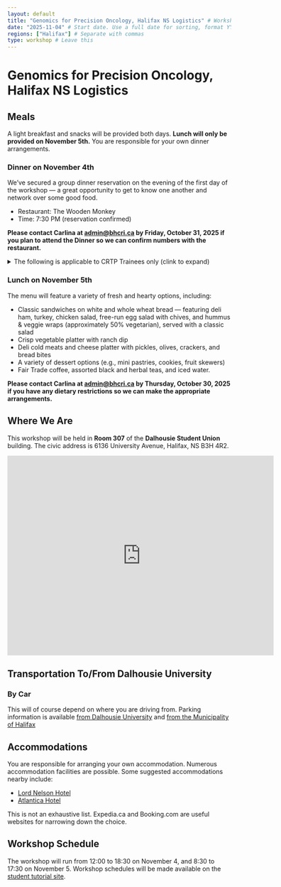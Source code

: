 ```yaml
---
layout: default
title: "Genomics for Precision Oncology, Halifax NS Logistics" # Workshop title and City Logistics (e.g. Intro to R Montréal Logistics)
date: "2025-11-04" # Start date. Use a full date for sorting, format YYYY-MM-DD (e.g. 2025-09-15)
regions: ["Halifax"] # Separate with commas
type: workshop # Leave this
---
```


# Genomics for Precision Oncology, Halifax NS Logistics

## Meals
A light breakfast and snacks will be provided both days. **Lunch will only be provided on November 5th.** You are responsible for your own dinner arrangements. 

### Dinner on November 4th

We’ve secured a group dinner reservation on the evening of the first day of the workshop — a great opportunity to get to know one another and network over some good food.
* Restaurant: The Wooden Monkey
* Time: 7:30 PM (reservation confirmed)

**Please contact Carlina at [admin@bhcri.ca](mailto:admin@bhcri.ca) by Friday, October 31, 2025 if you plan to attend the Dinner so we can confirm numbers with the restaurant.**


<details>
    <summary>The following is applicable to CRTP Trainees only (clink to expand)</summary>
    For those who did not apply for or were not approved for a meal stipend through the workshop funding application, a per diem of $26 will be provided (as per Dalhousie University Travel Protocols – Allowable Travel Expense) to cover dinner if you choose to dine at The Wooden Monkey.
    Per diem guidelines:
    <ul>
        <li>Receipts are not required when claiming per diem rates.</li>
        <li>Alcoholic beverages are not reimbursable and should not be included on any claim.</li>
        <li>Reasonable gratuities may be reimbursed if included on an itemized receipt (15–18% is considered reasonable).</li>
        <li>Per diem claims should be submitted online via Dalhousie’s Chrome River platform.
            <ul>
                Quick Link: <a href="https://dalu.sharepoint.com/sites/dohc/SitePages/Get-Started-in-Chrome-River.aspx?csf=1&web=1&e=HwFZI8&cid=7c95c3b7-7d70-432b-bf18-4f3eb4cbe372">Getting Started in Chrome River</a>
            </ul>
        </li>
    </ul>
</details>



### Lunch on November 5th

The menu will feature a variety of fresh and hearty options, including:
* Classic sandwiches on white and whole wheat bread — featuring deli ham, turkey, chicken salad, free-run egg salad with chives, and hummus & veggie wraps (approximately 50% vegetarian), served with a classic salad
* Crisp vegetable platter with ranch dip
* Deli cold meats and cheese platter with pickles, olives, crackers, and bread bites
* A variety of dessert options (e.g., mini pastries, cookies, fruit skewers)
* Fair Trade coffee, assorted black and herbal teas, and iced water.

**Please contact Carlina at [admin@bhcri.ca](mailto:admin@bhcri.ca) by Thursday, October 30, 2025 if you have any dietary restrictions so we can make the appropriate arrangements.**

## Where We Are

This workshop will be held in **Room 307** of the **Dalhousie Student Union** building. The civic address is 6136 University Avenue, Halifax, NS B3H 4R2.

<iframe src="https://www.google.com/maps/embed?pb=!1m18!1m12!1m3!1d2839.0565293806735!2d-63.59153602342851!3d44.6367615882646!2m3!1f0!2f0!3f0!3m2!1i1024!2i768!4f13.1!3m3!1m2!1s0x4b5a2224d4285d0d%3A0x36b864ba4ed0ac4f!2sDalhousie%20Student%20Union!5e0!3m2!1sen!2sca!4v1761656218959!5m2!1sen!2sca" width="600" height="450" style="border:0;" allowfullscreen="" loading="lazy" referrerpolicy="no-referrer-when-downgrade"></iframe>

## Transportation To/From Dalhousie University

### By Car
This will of course depend on where you are driving from. Parking information is available [from Dalhousie University](https://www.dal.ca/campus-maps/parking.html) and [from the Municipality of Halifax](https://www.halifax.ca/transportation/parking/street-parking)

## Accommodations

You are responsible for arranging your own accommodation. Numerous accommodation facilities are possible. Some suggested accommodations nearby include:

* [Lord Nelson Hotel](https://lordnelsonhotel.ca/)
* [Atlantica Hotel](https://www.atlanticahotelhalifax.com/)
  
This is not an exhaustive list. Expedia.ca and Booking.com are useful websites for narrowing down the choice.

## Workshop Schedule

The workshop will run from 12:00 to 18:30 on November 4, and 8:30 to 17:30 on November 5. Workshop schedules will be made available on the [student tutorial site](https://bioinformaticsdotca.github.io/GPO_Hal-2511/).
